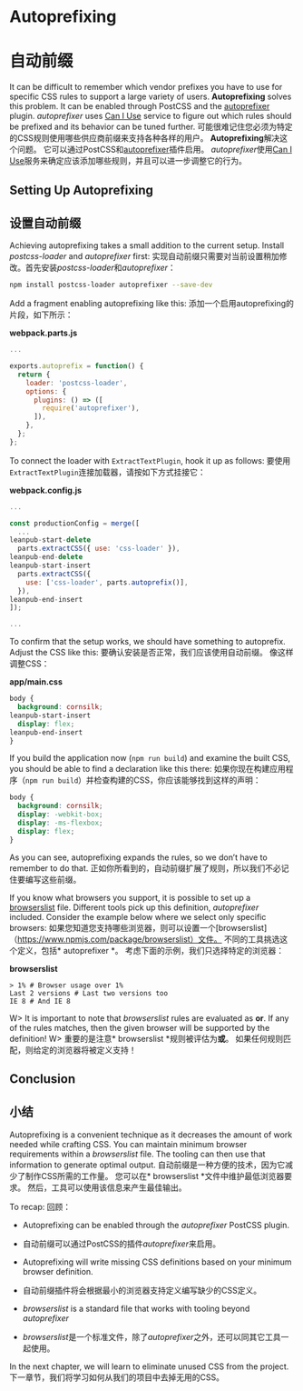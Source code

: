 # Autoprefixing
# 自动前缀

It can be difficult to remember which vendor prefixes you have to use for specific CSS rules to support a large variety of users. **Autoprefixing** solves this problem. It can be enabled through PostCSS and the [autoprefixer](https://www.npmjs.com/package/autoprefixer) plugin. *autoprefixer* uses [Can I Use](http://caniuse.com/) service to figure out which rules should be prefixed and its behavior can be tuned further.
可能很难记住您必须为特定的CSS规则使用哪些供应商前缀来支持各种各样的用户。 **Autoprefixing**解决这个问题。 它可以通过PostCSS和[autoprefixer](https://www.npmjs.com/package/autoprefixer)插件启用。 *autoprefixer*使用[Can I Use](http://caniuse.com/)服务来确定应该添加哪些规则，并且可以进一步调整它的行为。

## Setting Up Autoprefixing
## 设置自动前缀

Achieving autoprefixing takes a small addition to the current setup. Install *postcss-loader* and *autoprefixer* first:
实现自动前缀只需要对当前设置稍加修改。首先安装*postcss-loader*和*autoprefixer*：

```bash
npm install postcss-loader autoprefixer --save-dev
```

Add a fragment enabling autoprefixing like this:
添加一个启用autoprefixing的片段，如下所示：

**webpack.parts.js**

```javascript
...

exports.autoprefix = function() {
  return {
    loader: 'postcss-loader',
    options: {
      plugins: () => ([
        require('autoprefixer'),
      ]),
    },
  };
};
```

To connect the loader with `ExtractTextPlugin`, hook it up as follows:
要使用`ExtractTextPlugin`连接加载器，请按如下方式挂接它：

**webpack.config.js**

```javascript
...

const productionConfig = merge([
  ...
leanpub-start-delete
  parts.extractCSS({ use: 'css-loader' }),
leanpub-end-delete
leanpub-start-insert
  parts.extractCSS({
    use: ['css-loader', parts.autoprefix()],
  }),
leanpub-end-insert
]);

...
```

To confirm that the setup works, we should have something to autoprefix. Adjust the CSS like this:
要确认安装是否正常，我们应该使用自动前缀。 像这样调整CSS：

**app/main.css**

```css
body {
  background: cornsilk;
leanpub-start-insert
  display: flex;
leanpub-end-insert
}
```

If you build the application now (`npm run build`) and examine the built CSS, you should be able to find a declaration like this there:
如果你现在构建应用程序（`npm run build`）并检查构建的CSS，你应该能够找到这样的声明：

```css
body {
  background: cornsilk;
  display: -webkit-box;
  display: -ms-flexbox;
  display: flex;
}
```

As you can see, autoprefixing expands the rules, so we don’t have to remember to do that.
正如你所看到的，自动前缀扩展了规则，所以我们不必记住要编写这些前缀。

If you know what browsers you support, it is possible to set up a [browserslist](https://www.npmjs.com/package/browserslist) file. Different tools pick up this definition, *autoprefixer* included. Consider the example below where we select only specific browsers:
如果您知道您支持哪些浏览器，则可以设置一个[browserslist]（https://www.npmjs.com/package/browserslist）文件。 不同的工具挑选这个定义，包括* autoprefixer *。 考虑下面的示例，我们只选择特定的浏览器：

**browserslist**

```
> 1% # Browser usage over 1%
Last 2 versions # Last two versions too
IE 8 # And IE 8
```

W> It is important to note that *browserslist* rules are evaluated as **or**. If any of the rules matches, then the given browser will be supported by the definition!
W> 重要的是注意* browserslist *规则被评估为**或**。 如果任何规则匹配，则给定的浏览器将被定义支持！

## Conclusion
## 小结

Autoprefixing is a convenient technique as it decreases the amount of work needed while crafting CSS. You can maintain minimum browser requirements within a *browserslist* file. The tooling can then use that information to generate optimal output.
自动前缀是一种方便的技术，因为它减少了制作CSS所需的工作量。 您可以在* browserslist *文件中维护最低浏览器要求。 然后，工具可以使用该信息来产生最佳输出。

To recap:
回顾：

* Autoprefixing can be enabled through the *autoprefixer* PostCSS plugin.
* 自动前缀可以通过PostCSS的插件*autoprefixer*来启用。

* Autoprefixing will write missing CSS definitions based on your minimum browser definition.
* 自动前缀插件将会根据最小的浏览器支持定义编写缺少的CSS定义。

* *browserslist* is a standard file that works with tooling beyond *autoprefixer*
* *browserslist*是一个标准文件，除了*autoprefixer*之外，还可以同其它工具一起使用。

In the next chapter, we will learn to eliminate unused CSS from the project.
下一章节，我们将学习如何从我们的项目中去掉无用的CSS。
